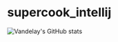 # supercook_intellij

![Vandelay's GitHub stats](https://github-readme-stats.vercel.app/api?username=Vandelay&show_icons=true&theme=radical)
